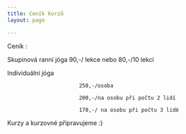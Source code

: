 ```yaml
---
title: Ceník kurzů
layout: page

---
```

Ceník :

Skupinová ranní jóga 90,-/ lekce nebo 80,-/10 lekcí

Individuální jóga  

                           250,-/osoba

                           200,-/na osobu při počtu 2 lidí 

                           170,-/ na osobu při počtu 3 lidé

Kurzy a kurzovné připravujeme :) 

                    